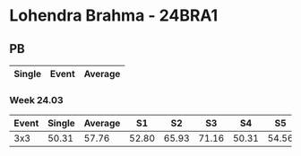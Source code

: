 # Lohendra Brahma - 24BRA1

## PB
|Single|Event|Average|
|----|----|----|
### Week 24.03
|Event|Single|Average|S1|S2|S3|S4|S5|
|-----|-------|------|--|--|--|--|--|
|3x3|50.31|57.76|52.80|65.93|71.16|50.31|54.56|
